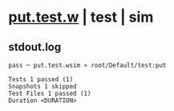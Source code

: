 # [put.test.w](../../../../../../examples/tests/sdk_tests/bucket/put.test.w) | test | sim

## stdout.log
```log
pass ─ put.test.wsim » root/Default/test:put

Tests 1 passed (1)
Snapshots 1 skipped
Test Files 1 passed (1)
Duration <DURATION>
```

